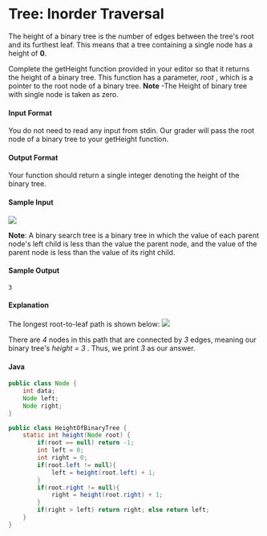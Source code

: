 # Tree: Inorder Traversal
The height of a binary tree is the number of edges between the tree's root and its furthest leaf. This means that a tree containing a single node has a height of **0**.

Complete the getHeight function provided in your editor so that it returns the height of a binary tree. This function has a parameter, *root* , which is a pointer to the root node of a binary tree. 
**Note** -The Height of binary tree with single node is taken as zero.

#### Input Format

You do not need to read any input from stdin. Our grader will pass the root node of a binary tree to your getHeight function.

#### Output Format

Your function should return a single integer denoting the height of the binary tree.

#### Sample Input
![](https://s3.amazonaws.com/hr-challenge-images/17175/1459894869-6bb53ce6eb-BST.png)

**Note**: A binary search tree is a binary tree in which the value of each parent node's left child is less than the value the parent node, and the value of the parent node is less than the value of its right child.
#### Sample Output
```
3
```

#### Explanation

The longest root-to-leaf path is shown below:
![](https://s3.amazonaws.com/hr-challenge-images/17175/1459895368-4955f9ce74-LongestRTL.png)

There are *4* nodes in this path that are connected by *3* edges, meaning our binary tree's *height = 3* . Thus, we print *3* as our answer.
#### Java
```java
public class Node {
    int data;
    Node left;
    Node right;
}

public class HeightOfBinaryTree {
    static int height(Node root) {
        if(root == null) return -1;
        int left = 0;
        int right = 0;
        if(root.left != null){
            left = height(root.left) + 1;
        }
        if(root.right != null){
            right = height(root.right) + 1;
        }
        if(right > left) return right; else return left;
    }
}


```
